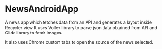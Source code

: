 # NewsAndroidApp
A news app which fetches data from an API and generates a layout inside Recycler view
It uses Volley library to parse json data obtained from API and Glide library to fetch images.

It also uses Chrome custom tabs to open the source of the news selected.
